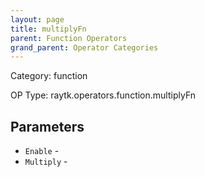 ```yaml
---
layout: page
title: multiplyFn
parent: Function Operators
grand_parent: Operator Categories
---
```


Category: function

OP Type: raytk.operators.function.multiplyFn

## Parameters

* `Enable` - 
* `Multiply` -
